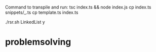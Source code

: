Command to transpile and run: tsc index.ts && node index.js
cp index.ts snippets/_.ts
cp template.ts index.ts

./rsr.sh LinkedList y

# problemsolving
